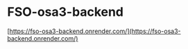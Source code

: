 # FSO-osa3-backend

[https://fso-osa3-backend.onrender.com/](https://fso-osa3-backend.onrender.com/)
